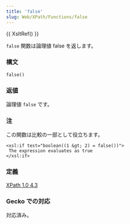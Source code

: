 ```yaml
---
title: 'false'
slug: Web/XPath/Functions/false
---
```

{{ XsltRef() }}

`false` 関数は論理値 false を返します。

### 構文

```
false()
```

### 返値

論理値 `false` です。

### 注

この関数は比較の一部として役立ちます。

```
<xsl:if test="boolean((1 &gt; 2) = false())">
 The expression evaluates as true
</xsl:if>
```

### 定義

[XPath 1.0 4.3](https://www.w3.org/TR/xpath#function-false)

### Gecko での対応

対応済み。
